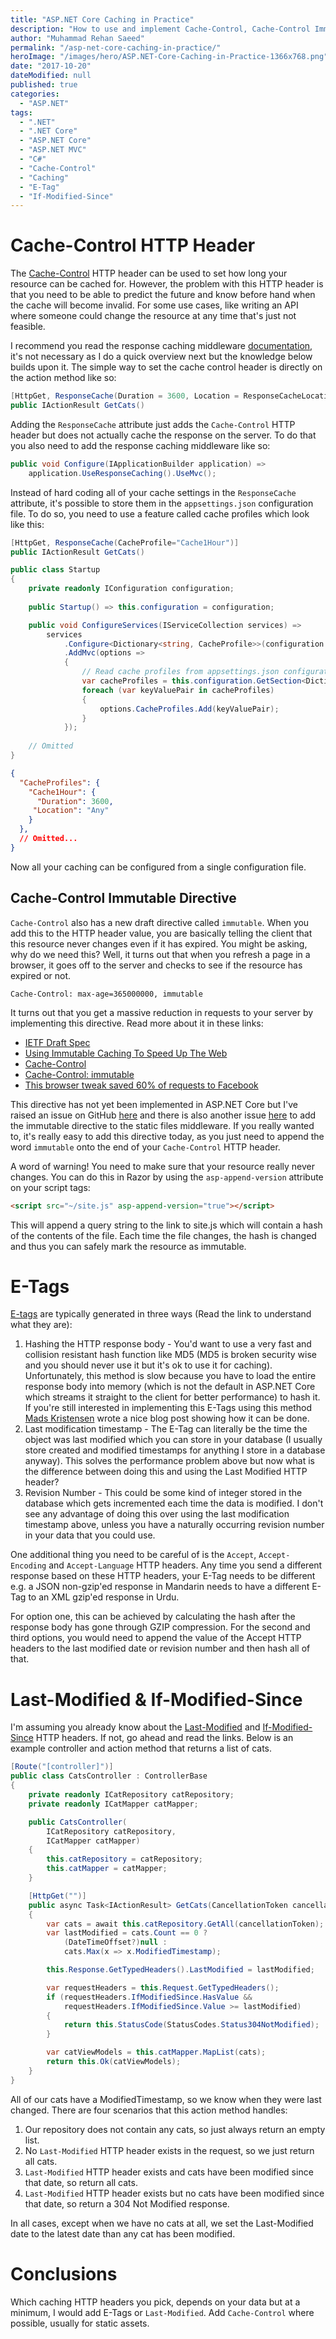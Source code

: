 ```yaml
---
title: "ASP.NET Core Caching in Practice"
description: "How to use and implement Cache-Control, Cache-Control Immutable, E-Tag, Last-Modified and If-Modified-Since Caching HTTP headers in ASP.NET Core."
author: "Muhammad Rehan Saeed"
permalink: "/asp-net-core-caching-in-practice/"
heroImage: "/images/hero/ASP.NET-Core-Caching-in-Practice-1366x768.png"
date: "2017-10-20"
dateModified: null
published: true
categories:
  - "ASP.NET"
tags:
  - ".NET"
  - ".NET Core"
  - "ASP.NET Core"
  - "ASP.NET MVC"
  - "C#"
  - "Cache-Control"
  - "Caching"
  - "E-Tag"
  - "If-Modified-Since"
---
```


# Cache-Control HTTP Header

The [Cache-Control](https://developers.google.com/web/fundamentals/performance/optimizing-content-efficiency/http-caching) HTTP header can be used to set how long your resource can be cached for. However, the problem with this HTTP header is that you need to be able to predict the future and know before hand when the cache will become invalid. For some use cases, like writing an API where someone could change the resource at any time that's just not feasible.

I recommend you read the response caching middleware [documentation](https://docs.microsoft.com/en-us/aspnet/core/performance/caching/middleware), it's not necessary as I do a quick overview next but the knowledge below builds upon it. The simple way to set the cache control header is directly on the action method like so:

```cs
[HttpGet, ResponseCache(Duration = 3600, Location = ResponseCacheLocation.Any)]
public IActionResult GetCats()
```

Adding the `ResponseCache` attribute just adds the `Cache-Control` HTTP header but does not actually cache the response on the server. To do that you also need to add the response caching middleware like so:

```cs
public void Configure(IApplicationBuilder application) =>
    application.UseResponseCaching().UseMvc();
```

Instead of hard coding all of your cache settings in the `ResponseCache` attribute, it's possible to store them in the `appsettings.json` configuration file. To do so, you need to use a feature called cache profiles which look like this:

```cs
[HttpGet, ResponseCache(CacheProfile="Cache1Hour")]
public IActionResult GetCats()

public class Startup
{    
    private readonly IConfiguration configuration;
    
    public Startup() => this.configuration = configuration;

    public void ConfigureServices(IServiceCollection services) =>
        services
            .Configure<Dictionary<string, CacheProfile>>(configuration.GetSection("CacheProfiles"))
            .AddMvc(options =>
            {
                // Read cache profiles from appsettings.json configuration file
                var cacheProfiles = this.configuration.GetSection<Dictionary<string, CacheProfile>>();
                foreach (var keyValuePair in cacheProfiles)
                {
                    options.CacheProfiles.Add(keyValuePair);
                }
            });
            
    // Omitted
}
```

```json
{
  "CacheProfiles": {
    "Cache1Hour": {
      "Duration": 3600,
     "Location": "Any"
    }
  },
  // Omitted...
}
```

Now all your caching can be configured from a single configuration file.

## Cache-Control Immutable Directive

`Cache-Control` also has a new draft directive called `immutable`. When you add this to the HTTP header value, you are basically telling the client that this resource never changes even if it has expired. You might be asking, why do we need this? Well, it turns out that when you refresh a page in a browser, it goes off to the server and checks to see if the resource has expired or not.

```http
Cache-Control: max-age=365000000, immutable
```

It turns out that you get a massive reduction in requests to your server by implementing this directive. Read more about it in these links:

- [IETF Draft Spec](https://tools.ietf.org/html/draft-mcmanus-immutable-00)
- [Using Immutable Caching To Speed Up The Web](https://hacks.mozilla.org/2017/01/using-immutable-caching-to-speed-up-the-web/)
- [Cache-Control](https://developer.mozilla.org/en-US/docs/Web/HTTP/Headers/Cache-Control)
- [Cache-Control: immutable](https://bitsup.blogspot.co.uk/2016/05/cache-control-immutable.html)
- [This browser tweak saved 60% of requests to Facebook](https://code.facebook.com/posts/557147474482256)

This directive has not yet been implemented in ASP.NET Core but I've raised an issue on GitHub [here](https://github.com/aspnet/HttpAbstractions/issues/763) and there is also another issue [here](https://github.com/aspnet/ResponseCaching/issues/97) to add the immutable directive to the static files middleware. If you really wanted to, it's really easy to add this directive today, as you just need to append the word `immutable` onto the end of your `Cache-Control` HTTP header.

A word of warning! You need to make sure that your resource really never changes. You can do this in Razor by using the `asp-append-version` attribute on your script tags:

```html
<script src="~/site.js" asp-append-version="true"></script>
```

This will append a query string to the link to site.js which will contain a hash of the contents of the file. Each time the file changes, the hash is changed and thus you can safely mark the resource as immutable.

# E-Tags

[E-tags](https://en.wikipedia.org/wiki/HTTP_ETag) are typically generated in three ways (Read the link to understand what they are):

1. Hashing the HTTP response body - You'd want to use a very fast and collision resistant hash function like MD5 (MD5 is broken security wise and you should never use it but it's ok to use it for caching). Unfortunately, this method is slow because you have to load the entire response body into memory (which is not the default in ASP.NET Core which streams it straight to the client for better performance) to hash it. If you're still interested in implementing this E-Tags using this method [Mads Kristensen](https://madskristensen.net/post/send-etag-headers-in-aspnet-core) wrote a nice blog post showing how it can be done.
2. Last modification timestamp - The E-Tag can literally be the time the object was last modified which you can store in your database (I usually store created and modified timestamps for anything I store in a database anyway). This solves the performance problem above but now what is the difference between doing this and using the Last Modified HTTP header?
3. Revision Number - This could be some kind of integer stored in the database which gets incremented each time the data is modified. I don't see any advantage of doing this over using the last modification timestamp above, unless you have a naturally occurring revision number in your data that you could use.

One additional thing you need to be careful of is the `Accept`, `Accept-Encoding` and `Accept-Language` HTTP headers. Any time you send a different response based on these HTTP headers, your E-Tag needs to be different e.g. a JSON non-gzip'ed response in Mandarin needs to have a different E-Tag to an XML gzip'ed response in Urdu.

For option one, this can be achieved by calculating the hash after the response body has gone through GZIP compression. For the second and third options, you would need to append the value of the Accept HTTP headers to the last modified date or revision number and then hash all of that.

# Last-Modified & If-Modified-Since

I'm assuming you already know about the [Last-Modified](https://developer.mozilla.org/en-US/docs/Web/HTTP/Headers/Last-Modified) and [If-Modified-Since](https://developer.mozilla.org/en-US/docs/Web/HTTP/Headers/If-Modified-Since) HTTP headers. If not, go ahead and read the links. Below is an example controller and action method that returns a list of cats.

```cs
[Route("[controller]")]
public class CatsController : ControllerBase
{
    private readonly ICatRepository catRepository;
    private readonly ICatMapper catMapper;

    public CatsController(
        ICatRepository catRepository,
        ICatMapper catMapper)
    {
        this.catRepository = catRepository;
        this.catMapper = catMapper;
    }

    [HttpGet("")]
    public async Task<IActionResult> GetCats(CancellationToken cancellationToken)
    {
        var cats = await this.catRepository.GetAll(cancellationToken);
        var lastModified = cats.Count == 0 ? 
            (DateTimeOffset?)null : 
            cats.Max(x => x.ModifiedTimestamp);

        this.Response.GetTypedHeaders().LastModified = lastModified;

        var requestHeaders = this.Request.GetTypedHeaders();
        if (requestHeaders.IfModifiedSince.HasValue &&
            requestHeaders.IfModifiedSince.Value >= lastModified)
        {
            return this.StatusCode(StatusCodes.Status304NotModified);
        }

        var catViewModels = this.catMapper.MapList(cats);
        return this.Ok(catViewModels);
    }
}
```

All of our cats have a ModifiedTimestamp, so we know when they were last changed. There are four scenarios that this action method handles:

1. Our repository does not contain any cats, so just always return an empty list.
2. No `Last-Modified` HTTP header exists in the request, so we just return all cats.
3. `Last-Modified` HTTP header exists and cats have been modified since that date, so return all cats.
4. `Last-Modified` HTTP header exists but no cats have been modified since that date, so return a 304 Not Modified response.

In all cases, except when we have no cats at all, we set the Last-Modified date to the latest date than any cat has been modified.

# Conclusions

Which caching HTTP headers you pick, depends on your data but at a minimum, I would add E-Tags or `Last-Modified`. Add `Cache-Control` where possible, usually for static assets.
